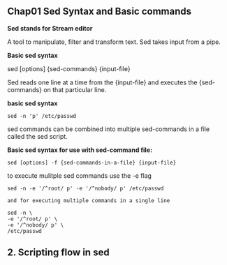 ## Chap01 Sed Syntax and Basic commands

**Sed stands for Stream editor**

A tool to manipulate, filter and transform text. Sed takes input from a pipe.

**Basic sed syntax**

sed [options] {sed-commands} {input-file}

Sed reads one line at a time from the {input-file} and executes the {sed-commands} on that particular line.

**basic sed syntax**

    sed -n 'p' /etc/passwd

sed commands can be combined into multiple sed-commands in a file called the sed script.

**Basic sed syntax for use with sed-command file:**

    sed [options] -f {sed-commands-in-a-file} {input-file}

to execute mulitple sed commands use the -e flag

	sed -n -e '/^root/ p' -e '/^nobody/ p' /etc/passwd

	and for executing multiple commands in a single line

	sed -n \
	-e '/^root/ p' \
	-e '/^nobody/ p' \
	/etc/passwd


## 2. Scripting flow in sed

